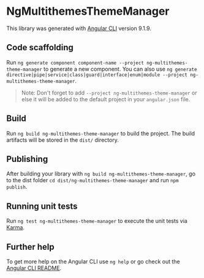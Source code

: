 # NgMultithemesThemeManager

This library was generated with [Angular CLI](https://github.com/angular/angular-cli) version 9.1.9.

## Code scaffolding

Run `ng generate component component-name --project ng-multithemes-theme-manager` to generate a new component. You can also use `ng generate directive|pipe|service|class|guard|interface|enum|module --project ng-multithemes-theme-manager`.
> Note: Don't forget to add `--project ng-multithemes-theme-manager` or else it will be added to the default project in your `angular.json` file. 

## Build

Run `ng build ng-multithemes-theme-manager` to build the project. The build artifacts will be stored in the `dist/` directory.

## Publishing

After building your library with `ng build ng-multithemes-theme-manager`, go to the dist folder `cd dist/ng-multithemes-theme-manager` and run `npm publish`.

## Running unit tests

Run `ng test ng-multithemes-theme-manager` to execute the unit tests via [Karma](https://karma-runner.github.io).

## Further help

To get more help on the Angular CLI use `ng help` or go check out the [Angular CLI README](https://github.com/angular/angular-cli/blob/master/README.md).
